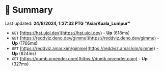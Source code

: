 # 📖 Summary
Last updated: **24/8/2024, 1:27:32 PTG "Asia/Kuala_Lumpur"**

- `GET` [https://hst.ujol.dev](https://hst.ujol.dev) - **Up** (618ms)
- `GET` [https://reddviz.deno.dev/gimme](https://reddviz.deno.dev/gimme) - **Up** (1766ms)
- `GET` [https://reddviz.amar.kim/gimme](https://reddviz.amar.kim/gimme) - **Up** (824ms)
- `GET` [https://dumb.onrender.com](https://dumb.onrender.com) - **Up** (327ms)
